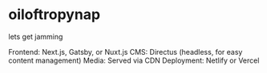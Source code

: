# oiloftropynap
lets get jamming


Frontend: Next.js, Gatsby, or Nuxt.js
CMS: Directus (headless, for easy content management)
Media: Served via CDN
Deployment: Netlify or Vercel